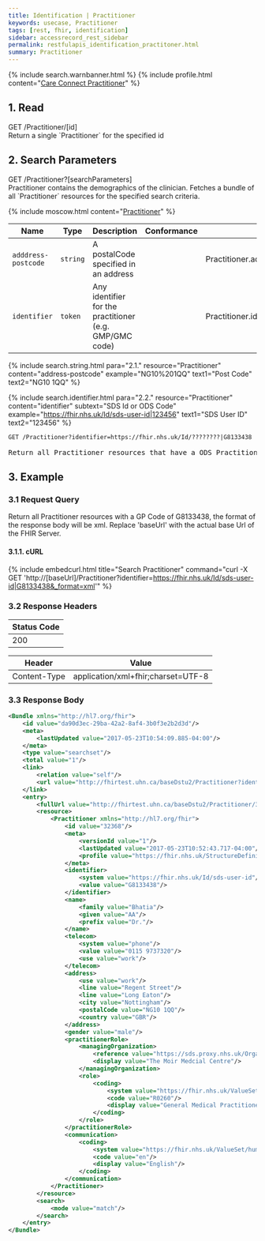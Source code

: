 ```yaml
---
title: Identification | Practitioner
keywords: usecase, Practitioner
tags: [rest, fhir, identification]
sidebar: accessrecord_rest_sidebar
permalink: restfulapis_identification_practitoner.html
summary: Practitioner
---
```


{% include search.warnbanner.html %}
{% include profile.html content="[Care Connect Practitioner](http://www.interopen.org/candidate-profiles/care-connect/CareConnect-Practitioner-1.html)" %}

## 1. Read ##

<div markdown="span" class="alert alert-success" role="alert">
GET /Practitioner/[id]</div>
Return a single `Practitioner` for the specified id

## 2. Search Parameters ##

<div markdown="span" class="alert alert-success" role="alert">
GET /Practitioner?[searchParameters]</div>
Practitioner contains the demographics of the clinician. Fetches a bundle of all `Practitioner` resources for the specified search criteria.

{% include moscow.html content="[Practitioner](https://www.hl7.org/fhir/DSTU2/practitioner.html#search)" %}

| Name | Type | Description | Conformance  | Path |
|------|------|-------------|-------|------|
| `adddress-postcode` | `string` | A postalCode specified in an address |  | Practitioner.address.postalCode |
| `identifier` | `token` | 	Any identifier for the practitioner (e.g. GMP/GMC code) |  | 	Practitioner.identifier |

<!--
| `name` | `string` | A portion of the name of the practitioner | | Practitioner.name |
| `organization` | `reference` | The identity of the organization the practitioner represents / acts on behalf of | | Practitioner.practitionerRole.managingOrganization <br>(Organization) |
-->

{% include search.string.html para="2.1." resource="Practitioner" content="address-postcode"  example="NG10%201QQ" text1="Post Code" text2="NG10 1QQ" %}

{% include search.identifier.html para="2.2." resource="Practitioner" content="identifier" subtext="SDS Id or ODS Code" example="https://fhir.nhs.uk/Id/sds-user-id|123456" text1="SDS User ID" text2="123456" %}

<div class="language-http highlighter-rouge">
<pre class="highlight"><code><span class="err">GET /Practitioner?identifier=https://fhir.nhs.uk/Id/????????|G8133438
</span></code>
Return all Practitioner resources that have a ODS Practitioner/Consultant of G8133438 </pre>
</div>

## 3. Example ##

### 3.1 Request Query ###
Return all Practitioner resources with a GP Code of G8133438, the format of the response body will be xml. Replace 'baseUrl' with the actual base Url of the FHIR Server.

#### 3.1.1. cURL ####

{% include embedcurl.html title="Search Practitioner" command="curl -X GET  'http://[baseUrl]/Practitioner?identifier=https://fhir.nhs.uk/Id/sds-user-id|G8133438&_format=xml'" %}

### 3.2 Response Headers ###

| Status Code |
|----------------|
|200 |

| Header | Value |
|-----------------|---------|
| Content-Type  | application/xml+fhir;charset=UTF-8 |

### 3.3 Response Body ###

```xml
<Bundle xmlns="http://hl7.org/fhir">
    <id value="da90d3ec-29ba-42a2-8af4-3b0f3e2b2d3d"/>
    <meta>
        <lastUpdated value="2017-05-23T10:54:09.885-04:00"/>
    </meta>
    <type value="searchset"/>
    <total value="1"/>
    <link>
        <relation value="self"/>
        <url value="http://fhirtest.uhn.ca/baseDstu2/Practitioner?identifier=https%3A%2F%2Ffhir.nhs.uk%2FId%2Fsds-user-id%7CG8133438"/>
    </link>
    <entry>
        <fullUrl value="http://fhirtest.uhn.ca/baseDstu2/Practitioner/32368"/>
        <resource>
            <Practitioner xmlns="http://hl7.org/fhir">
                <id value="32368"/>
                <meta>
                    <versionId value="1"/>
                    <lastUpdated value="2017-05-23T10:52:43.717-04:00"/>
                    <profile value="https://fhir.nhs.uk/StructureDefinition/CareConnect-Practitioner-1"/>
                </meta>
                <identifier>
                    <system value="https://fhir.nhs.uk/Id/sds-user-id"/>
                    <value value="G8133438"/>
                </identifier>
                <name>
                    <family value="Bhatia"/>
                    <given value="AA"/>
                    <prefix value="Dr."/>
                </name>
                <telecom>
                    <system value="phone"/>
                    <value value="0115 9737320"/>
                    <use value="work"/>
                </telecom>
                <address>
                    <use value="work"/>
                    <line value="Regent Street"/>
                    <line value="Long Eaton"/>
                    <city value="Nottingham"/>
                    <postalCode value="NG10 1QQ"/>
                    <country value="GBR"/>
                </address>
                <gender value="male"/>
                <practitionerRole>
                    <managingOrganization>
                        <reference value="https://sds.proxy.nhs.uk/Organization/C81010"/>
                        <display value="The Moir Medcial Centre"/>
                    </managingOrganization>
                    <role>
                        <coding>
                            <system value="https://fhir.nhs.uk/ValueSet/sds-job-role-name-1"/>
                            <code value="R0260"/>
                            <display value="General Medical Practitioner"/>
                        </coding>
                    </role>
                </practitionerRole>
                <communication>
                    <coding>
                        <system value="https://fhir.nhs.uk/ValueSet/human-language-1"/>
                        <code value="en"/>
                        <display value="English"/>
                    </coding>
                </communication>
            </Practitioner>
        </resource>
        <search>
            <mode value="match"/>
        </search>
    </entry>
</Bundle>
```
